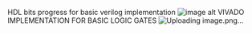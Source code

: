 HDL bits progress for basic verilog implementation
![image alt](https://github.com/user-attachments/assets/d53a654d-263d-4b30-8a38-4f9592cf6b4b)
VIVADO IMPLEMENTATION FOR BASIC LOGIC GATES 
![Uploading image.png…]()

